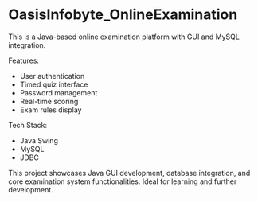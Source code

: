 # OasisInfobyte_OnlineExamination
This is a Java-based online examination platform with GUI and MySQL integration.

Features:
- User authentication
- Timed quiz interface
- Password management
- Real-time scoring
- Exam rules display

 Tech Stack:
- Java Swing
- MySQL
- JDBC

This project showcases Java GUI development, database integration, and core examination system functionalities. Ideal for learning and further development.

